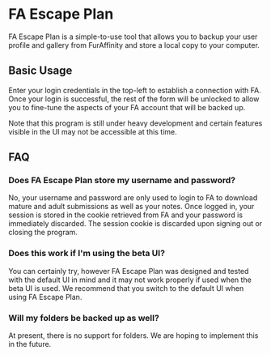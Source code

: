 # FA Escape Plan
FA Escape Plan is a simple-to-use tool that allows you to backup your user profile and gallery from FurAffinity and store a local copy to your computer.

## Basic Usage
Enter your login credentials in the top-left to establish a connection with FA. Once your login is successful, the rest of the form will be unlocked to allow you to fine-tune the aspects of your FA account that will be backed up.

Note that this program is still under heavy development and certain features visible in the UI may not be accessible at this time.

## FAQ

### Does FA Escape Plan store my username and password?
No, your username and password are only used to login to FA to download mature and adult submissions as well as your notes. Once logged in, your session is stored in the cookie retrieved from FA and your password is immediately discarded. The session cookie is discarded upon signing out or closing the program.

### Does this work if I'm using the beta UI?
You can certainly try, however FA Escape Plan was designed and tested with the default UI in mind and it may not work properly if used when the beta UI is used. We recommend that you switch to the default UI when using FA Escape Plan.

### Will my folders be backed up as well?
At present, there is no support for folders. We are hoping to implement this in the future.
